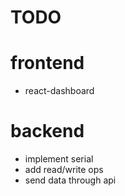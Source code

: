 # TODO

# frontend

- react-dashboard


# backend

- implement serial
- add read/write ops
- send data through api